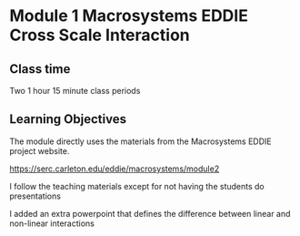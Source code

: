 # Module 1 Macrosystems EDDIE Cross Scale Interaction

## Class time

Two 1 hour 15 minute class periods

## Learning Objectives

The module directly uses the materials from the Macrosystems EDDIE project website.

<https://serc.carleton.edu/eddie/macrosystems/module2>

I follow the teaching materials except for not having the students do presentations

I added an extra powerpoint that defines the difference between linear and non-linear interactions
